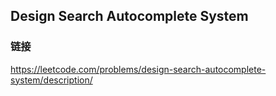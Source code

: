 ## Design Search Autocomplete System  
### 链接  
https://leetcode.com/problems/design-search-autocomplete-system/description/